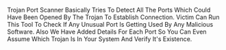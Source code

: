 
Trojan Port Scanner Basically Tries To Detect All The Ports Which Could Have Been Opened By The Trojan To Establish Connection.
Victim Can Run This Tool To Check If Any Unusual Port Is Getting Used By Any Malicious Software. Also We Have Added Details For Each
Port So You Can Even Assume Which Trojan Is In Your System And Verify It's Existence.
